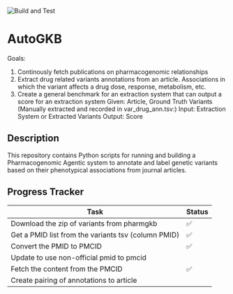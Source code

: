 <!-- SPDX-FileCopyrightText: 2025 Stanford University and the project authors (see CONTRIBUTORS.md) -->
<!-- SPDX-License-Identifier: Apache-2.0 -->

![Build and Test](https://github.com/DaneshjouLab/AutoGKB/actions/workflows/build-and-test.yml/badge.svg)


# AutoGKB

Goals:
1. Continously fetch publications on pharmacogenomic relationships
2. Extract drug related variants annotations from an article. Associations in which the variant affects a drug dose, response, metabolism, etc.
3. Create a general benchmark for an extraction system that can output a score for an extraction system
Given: Article, Ground Truth Variants (Manually extracted and recorded in var_drug_ann.tsv:)
Input: Extraction System or Extracted Variants
Output: Score 

## Description

This repository contains Python scripts for running and building a Pharmacogenomic Agentic system to annotate and label genetic variants based on their phenotypical associations from journal articles. 


## Progress Tracker
| Task | Status |
| --- | --- |
| Download the zip of variants from pharmgkb | ✅  |
| Get a PMID list from the variants tsv (column PMID) | ✅ |
| Convert the PMID to PMCID | ✅ |
| Update to use non-official pmid to pmcid | |
| Fetch the content from the PMCID | ✅ |
| Create pairing of annotations to article | |